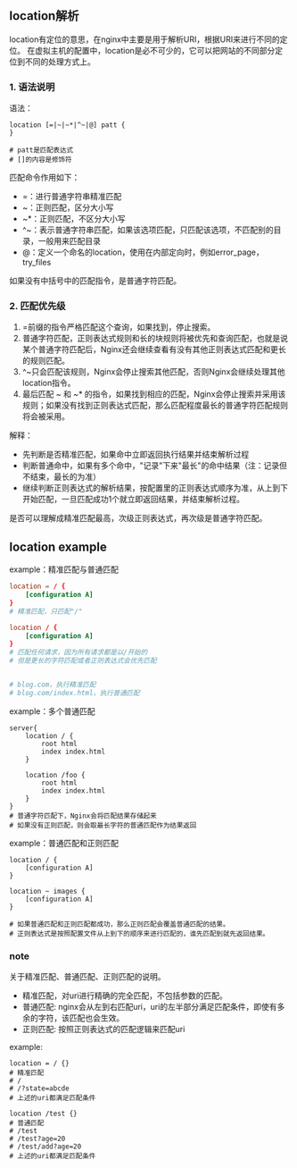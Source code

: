 ## location解析
location有定位的意思，在nginx中主要是用于解析URI，根据URI来进行不同的定位。
在虚拟主机的配置中，location是必不可少的，它可以把网站的不同部分定位到不同的处理方式上。

### 1. 语法说明
语法：
```shell
location [=|~|~*|^~|@] patt {
}

# patt是匹配表达式
# []的内容是修饰符
```
匹配命令作用如下：
- =：进行普通字符串精准匹配
- ~：正则匹配，区分大小写
- ~*：正则匹配，不区分大小写
- ^~：表示普通字符串匹配，如果该选项匹配，只匹配该选项，不匹配别的目录，一般用来匹配目录
- @：定义一个命名的location，使用在内部定向时，例如error_page，try_files

如果没有中括号中的匹配指令，是普通字符匹配。


### 2. 匹配优先级
1. =前缀的指令严格匹配这个查询，如果找到，停止搜索。
2. 普通字符匹配，正则表达式规则和长的块规则将被优先和查询匹配，也就是说某个普通字符匹配后，Nginx还会继续查看有没有其他正则表达式匹配和更长的规则匹配。
3. ^~只会匹配该规则，Nginx会停止搜索其他匹配，否则Nginx会继续处理其他location指令。
4. 最后匹配 ~ 和 ~* 的指令，如果找到相应的匹配，Nginx会停止搜索并采用该规则；如果没有找到正则表达式匹配，那么匹配程度最长的普通字符匹配规则将会被采用。

解释：
- 先判断是否精准匹配，如果命中立即返回执行结果并结束解析过程
- 判断普通命中，如果有多个命中，"记录"下来"最长"的命中结果（注：记录但不结束，最长的为准）
- 继续判断正则表达式的解析结果，按配置里的正则表达式顺序为准，从上到下开始匹配，一旦匹配成功1个就立即返回结果，并结束解析过程。

是否可以理解成精准匹配最高，次级正则表达式，再次级是普通字符匹配。


## location example
example：精准匹配与普通匹配
```conf
location = / {
	[configuration A]
}
# 精准匹配，只匹配"/"

location / {
	[configuration A]
}
# 匹配任何请求，因为所有请求都是以/开始的
# 但是更长的字符匹配或者正则表达式会优先匹配


# blog.com，执行精准匹配
# blog.com/index.html，执行普通匹配
```

example：多个普通匹配
```
server{
	location / {
		root html
		index index.html
	}

	location /foo {
		root html
		index index.html
	}
}
# 普通字符匹配下，Nginx会将匹配结果存储起来
# 如果没有正则匹配，则会取最长字符的普通匹配作为结果返回
```

example：普通匹配和正则匹配
```
location / {
	[configuration A]
}

location ~ images {
	[configuration A]
}

# 如果普通匹配和正则匹配都成功，那么正则匹配会覆盖普通匹配的结果。
# 正则表达式是按照配置文件从上到下的顺序来进行匹配的，谁先匹配到就先返回结果。
```

### note
关于精准匹配、普通匹配、正则匹配的说明。

- 精准匹配，对uri进行精确的完全匹配，不包括参数的匹配。
- 普通匹配: nginx会从左到右匹配uri，uri的左半部分满足匹配条件，即使有多余的字符，该匹配也会生效。
- 正则匹配: 按照正则表达式的匹配逻辑来匹配uri

example:
```
location = / {}
# 精准匹配
# / 
# /?state=abcde
# 上述的uri都满足匹配条件

location /test {}
# 普通匹配
# /test
# /test?age=20
# /test/add?age=20
# 上述的uri都满足匹配条件
```
